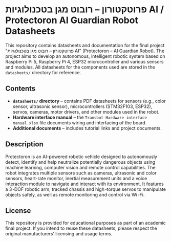 # פרוטקטורון – רובוט מגן בטכנולוגיות AI / Protectoron AI Guardian Robot Datasheets

This repository contains datasheets and documentation for the final project "פרוטקטורון – רובוט מגן בטכנולוגיות AI" (Protectoron – AI Guardian Robot). The project aims to develop an autonomous, intelligent robotic system based on Raspberry Pi 5, Raspberry Pi 4, ESP32 microcontroller and various sensors and modules. All datasheets for the components used are stored in the `datasheets/` directory for reference.

## Contents

- **`datasheets/` directory** – contains PDF datasheets for sensors (e.g., color sensor, ultrasonic sensor), microcontrollers (STM32F103, ESP32), servos, cameras, motor drivers, and other modules used in the robot.
- **Hardware interface manual** – the `Transbot Hardware interface manual.xlsx` file documents wiring and interfacing of the board.
- **Additional documents** – includes tutorial links and project documents.

## Description

Protectoron is an AI-powered robotic vehicle designed to autonomously detect, identify and help neutralize potentially dangerous objects using machine learning, computer vision and remote control capabilities. The robot integrates multiple sensors such as cameras, ultrasonic and color sensors, heart-rate monitor, inertial measurement units and a voice interaction module to navigate and interact with its environment. It features a 3 ‑DOF robotic arm, tracked chassis and high ‑torque servos to manipulate objects safely, as well as remote monitoring and control via Wi ‑Fi.

## License

This repository is provided for educational purposes as part of an academic final project. If you intend to reuse these datasheets, please respect the original manufacturers’ licensing and usage terms.
